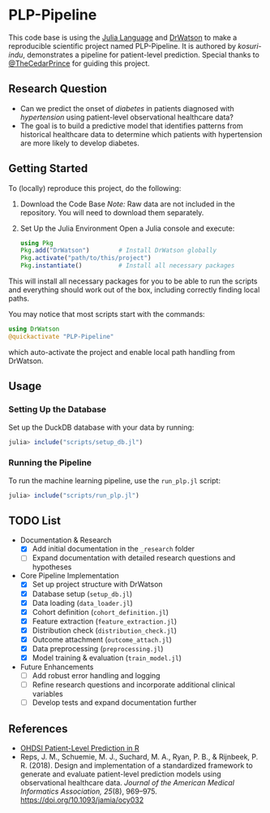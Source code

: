 # PLP-Pipeline

This code base is using the [Julia Language](https://julialang.org/) and [DrWatson](https://juliadynamics.github.io/DrWatson.jl/stable/) to make a reproducible scientific project named PLP-Pipeline. It is authored by *kosuri-indu*, demonstrates a pipeline for patient-level prediction. Special thanks to [@TheCedarPrince](https://github.com/TheCedarPrince) for guiding this project.

## Research Question
- Can we predict the onset of *diabetes* in patients diagnosed with *hypertension* using patient-level observational healthcare data?  
- The goal is to build a predictive model that identifies patterns from historical healthcare data to determine which patients with hypertension are more likely to develop diabetes.

## Getting Started

To (locally) reproduce this project, do the following:

1. Download the Code Base 
   *Note:* Raw data are not included in the repository. You will need to download them separately.

2. Set Up the Julia Environment
   Open a Julia console and execute:
   ```julia
   using Pkg
   Pkg.add("DrWatson")        # Install DrWatson globally
   Pkg.activate("path/to/this/project")
   Pkg.instantiate()          # Install all necessary packages

This will install all necessary packages for you to be able to run the scripts and everything should work out of the box, including correctly finding local paths.

You may notice that most scripts start with the commands:
```julia
using DrWatson
@quickactivate "PLP-Pipeline"
```
which auto-activate the project and enable local path handling from DrWatson.

## Usage

### Setting Up the Database

Set up the DuckDB database with your data by running:
```julia
julia> include("scripts/setup_db.jl")
```

### Running the Pipeline

To run the machine learning pipeline, use the `run_plp.jl` script:
```julia
julia> include("scripts/run_plp.jl")
```

## TODO List

- Documentation & Research
  - [x] Add initial documentation in the `_research` folder
  - [ ] Expand documentation with detailed research questions and hypotheses

- Core Pipeline Implementation
  - [x] Set up project structure with DrWatson
  - [x] Database setup (`setup_db.jl`)
  - [x] Data loading (`data_loader.jl`)
  - [x] Cohort definition (`cohort_definition.jl`)
  - [x] Feature extraction (`feature_extraction.jl`)
  - [x] Distribution check (`distribution_check.jl`)
  - [x] Outcome attachment (`outcome_attach.jl`)
  - [x] Data preprocessing (`preprocessing.jl`)
  - [x] Model training & evaluation (`train_model.jl`)

- Future Enhancements
  - [ ] Add robust error handling and logging
  - [ ] Refine research questions and incorporate additional clinical variables
  - [ ] Develop tests and expand documentation further

## References

- [OHDSI Patient-Level Prediction in R](https://ohdsi.github.io/PatientLevelPrediction/)
- Reps, J. M., Schuemie, M. J., Suchard, M. A., Ryan, P. B., & Rijnbeek, P. R. (2018). Design and implementation of a standardized framework to generate and evaluate patient-level prediction models using observational healthcare data. *Journal of the American Medical Informatics Association, 25*(8), 969–975. https://doi.org/10.1093/jamia/ocy032
